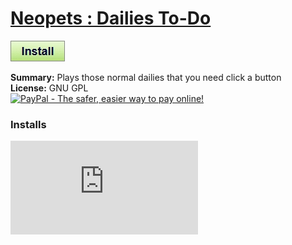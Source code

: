 # [Neopets : Dailies To-Do](.)

[![Install](../../resources/image/install_button.jpg)](../../../../raw/master/scripts/Neopets_Dailies_To-Do/32041.user.js)

**Summary:** Plays those normal dailies that you need click a button<br />
**License:** GNU GPL<br />
[![PayPal - The safer, easier way to pay online!](https://www.paypalobjects.com/en_US/i/btn/btn_donate_SM.gif "PayPal - The safer, easier way to pay online!")](http://goo.gl/Fv19S)


### Installs
![Daily installs](http://gm.wesley.eti.br/count.php?id=scripts/scripts/Neopets_Dailies_To-Do/32041.user.js&type=image)
